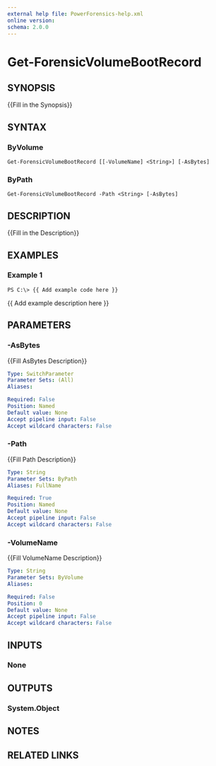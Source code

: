```yaml
---
external help file: PowerForensics-help.xml
online version: 
schema: 2.0.0
---
```


# Get-ForensicVolumeBootRecord

## SYNOPSIS
{{Fill in the Synopsis}}

## SYNTAX

### ByVolume
```
Get-ForensicVolumeBootRecord [[-VolumeName] <String>] [-AsBytes]
```

### ByPath
```
Get-ForensicVolumeBootRecord -Path <String> [-AsBytes]
```

## DESCRIPTION
{{Fill in the Description}}

## EXAMPLES

### Example 1
```
PS C:\> {{ Add example code here }}
```

{{ Add example description here }}

## PARAMETERS

### -AsBytes
{{Fill AsBytes Description}}

```yaml
Type: SwitchParameter
Parameter Sets: (All)
Aliases: 

Required: False
Position: Named
Default value: None
Accept pipeline input: False
Accept wildcard characters: False
```

### -Path
{{Fill Path Description}}

```yaml
Type: String
Parameter Sets: ByPath
Aliases: FullName

Required: True
Position: Named
Default value: None
Accept pipeline input: False
Accept wildcard characters: False
```

### -VolumeName
{{Fill VolumeName Description}}

```yaml
Type: String
Parameter Sets: ByVolume
Aliases: 

Required: False
Position: 0
Default value: None
Accept pipeline input: False
Accept wildcard characters: False
```

## INPUTS

### None


## OUTPUTS

### System.Object

## NOTES

## RELATED LINKS


